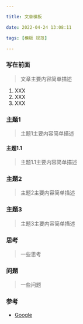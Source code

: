 ```yaml
---

title: 文章模板

date: 2022-04-24 13:08:11

tags: [模板 规范]

---
```




### 写在前面

> 文章主要内容简单描述

1. XXX
2. XXX
3. XXX


### 主题1

> 主题1主要内容简单描述

#### 主题1.1

> 主题1.1主要内容简单描述

### 主题2

> 主题2主要内容简单描述

### 主题3

> 主题3主要内容简单描述

### 思考
> 一些思考

### 问题

> 一些问题


### 参考

- [Google](https://www.google.com)
